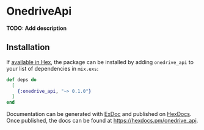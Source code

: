 # OnedriveApi

**TODO: Add description**

## Installation

If [available in Hex](https://hex.pm/docs/publish), the package can be installed
by adding `onedrive_api` to your list of dependencies in `mix.exs`:

```elixir
def deps do
  [
    {:onedrive_api, "~> 0.1.0"}
  ]
end
```

Documentation can be generated with [ExDoc](https://github.com/elixir-lang/ex_doc)
and published on [HexDocs](https://hexdocs.pm). Once published, the docs can
be found at <https://hexdocs.pm/onedrive_api>.

